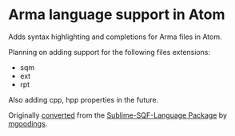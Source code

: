 # Arma language support in Atom

Adds syntax highlighting and completions for Arma files in Atom.

Planning on adding support for the following files extensions:

* sqm
* ext
* rpt

Also adding cpp, hpp properties in the future.

Originally [converted](http://atom.io/docs/latest/converting-a-text-mate-bundle)
from the [Sublime-SQF-Language Package](https://github.com/JonBons/Sublime-SQF-Language)
by [mgoodings](https://github.com/mgoodings/language-sqf).
